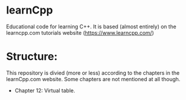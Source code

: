 # learnCpp
Educational code for learning C++. It is based (almost entirely) on the learncpp.com tutorials website (https://www.learncpp.com/)

# Structure:
This repository is divied (more or less) according to the chapters in the learnCpp.com website. Some chapters are not mentioned at all though.

- Chapter 12: Virtual table.
